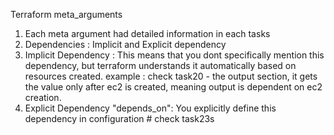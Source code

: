 Terraform meta_arguments

1. Each meta argument had detailed information in each tasks
2. Dependencies : Implicit and Explicit dependency
3. Implicit Dependency : This means that you dont specifically mention this dependency, but terraform understands it automatically based on resources created. example : check task20  - the output section, it gets the value only after ec2 is created, meaning output is dependent on ec2 creation.
4. Explicit Dependency "depends_on": You explicitly define this dependency in configuration # check task23s
